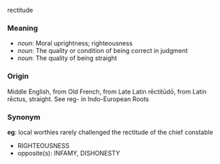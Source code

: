 rectitude
### Meaning
+ _noun_: Moral uprightness; righteousness
+ _noun_: The quality or condition of being correct in judgment
+ _noun_: The quality of being straight

### Origin

Middle English, from Old French, from Late Latin rēctitūdō, from Latin rēctus, straight. See reg- in Indo-European Roots

### Synonym

__eg__: local worthies rarely challenged the rectitude of the chief constable

+ RIGHTEOUSNESS
+ opposite(s): INFAMY, DISHONESTY



